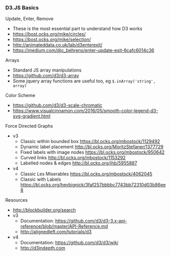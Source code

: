 ### D3.JS Basics

Update, Enter, Remove
  
  * These is the most essential part to understand how D3 works
  * https://bost.ocks.org/mike/circles/
  * https://bost.ocks.org/mike/selection/
  * http://animateddata.co.uk/lab/d3enterexit/
  * https://medium.com/@c_behrens/enter-update-exit-6cafc6014c36

Arrays

  * Standard JS array manipulations
  * https://github.com/d3/d3-array
  * Some jquery array functions are useful too, eg `$.inArray('string', array)`

Color Scheme

  * https://github.com/d3/d3-scale-chromatic
  * https://www.visualcinnamon.com/2016/05/smooth-color-legend-d3-svg-gradient.html

Force Directed Graphs

 * v3
    * Classic within bounded box https://bl.ocks.org/mbostock/1129492
    * Dynamic label placement http://bl.ocks.org/MoritzStefaner/1377729
    * Fixed labels with image nodes https://bl.ocks.org/mbostock/950642
    * Curved links http://bl.ocks.org/mbostock/1153292
    * Labelled nodes & edges http://bl.ocks.org/jhb/5955887
 * v4
    * Classic Les Miserables https://bl.ocks.org/mbostock/4062045
    * Classic with Labels https://bl.ocks.org/heybignick/3faf257bbbbc7743bb72310d03b86ee8

 Resources

  * http://blockbuilder.org/search
  * v3 
    * Documentation: https://github.com/d3/d3-3.x-api-reference/blob/master/API-Reference.md
    * http://alignedleft.com/tutorials/d3
  * v4
    * Documentation: https://github.com/d3/d3/wiki
    * http://d3indepth.com